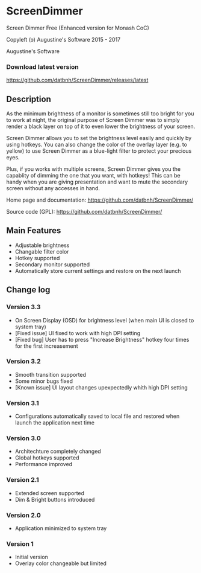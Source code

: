 # ScreenDimmer
Screen Dimmer Free (Enhanced version for Monash CoC)

Copyleft (ↄ) Augustine's Software 2015 - 2017

Augustine's Software

### Download latest version
https://github.com/datbnh/ScreenDimmer/releases/latest

## Description
As the minimum brightness of a monitor is sometimes still too bright for you to work at night, the original purpose of Screen Dimmer was to simply render a black layer on top of it to even lower the brightness of your screen.

Screen Dimmer allows you to set the brightness level easily and quickly by using hotkeys. You can also change the color of the overlay layer (e.g. to yellow) to use Screen Dimmer as a blue-light filter to protect your precious eyes.

Plus, if you works with multiple screens, Screen Dimmer gives you the capablity of dimming the one that you want, with hotkeys! This can be handy when you are giving presentation and want to mute the secondary screen without any accesses in hand.

Home page and documentation: https://github.com/datbnh/ScreenDimmer/

Source code (GPL): https://github.com/datbnh/ScreenDimmer/

## Main Features
* Adjustable brightness
* Changable filter color
* Hotkey supported
* Secondary monitor supported
* Automatically store current settings and restore on the next launch

## Change log
### Version 3.3
+ On Screen Display (OSD) for brightness level (when main UI is closed to system tray)
+ [Fixed issue] UI fixed to work with high DPI setting
+ [Fixed bug] User has to press "Increase Brightness" hotkey four times for the first increasement

### Version 3.2
+ Smooth transition supported
+ Some minor bugs fixed
+ [Known issue] UI layout changes upexpectedly whith high DPI setting

### Version 3.1
+ Configurations automatically saved to local file and restored when launch the application next time

### Version 3.0
+ Architechture completely changed
+ Global hotkeys supported
+ Performance improved

### Version 2.1
+ Extended screen supported
+ Dim & Bright buttons introduced

### Version 2.0
+ Application minimized to system tray

### Version 1
+ Initial version
+ Overlay color changeable but limited
